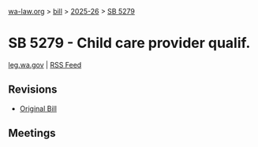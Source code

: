 [wa-law.org](/) > [bill](/bill/) > [2025-26](/bill/2025-26/) > [SB 5279](/bill/2025-26/sb/5279/)

# SB 5279 - Child care provider qualif.
[leg.wa.gov](https://app.leg.wa.gov/billsummary?BillNumber=5279&Year=2025&Initiative=false) | [RSS Feed](./rss.xml)

## Revisions
* [Original Bill](1/)

## Meetings